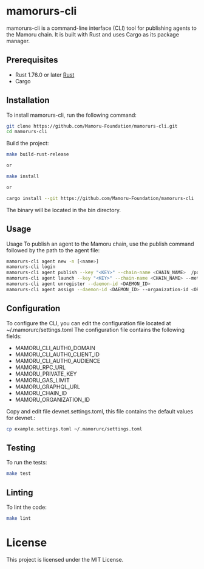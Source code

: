 # mamorurs-cli
mamorurs-cli is a command-line interface (CLI) tool for publishing agents to the Mamoru chain. It is built with Rust and uses Cargo as its package manager.  


## Prerequisites
- Rust 1.76.0 or later [Rust](https://www.rust-lang.org/tools/install)
- Cargo

## Installation

To install mamorurs-cli, run the following command:

```bash
git clone https://github.com/Mamoru-Foundation/mamorurs-cli.git
cd mamorurs-cli
```

Build the project:

```bash 
make build-rust-release

or 

make install

or

cargo install --git https://github.com/Mamoru-Foundation/mamorurs-cli
```

The binary will be located in the bin directory.

## Usage

Usage
To publish an agent to the Mamoru chain, use the publish command followed by the path to the agent file:

```bash 
mamorurs-cli agent new -n [<name>]
mamorurs-cli login 
mamorurs-cli agent publish --key "<KEY>" --chain-name <CHAIN_NAME>  /path/to/agent_dir/
mamorurs-cli agent launch --key "<KEY>" --chain-name <CHAIN_NAME> --metadata-id <METADATA_ID> /path/to/agent_dir/
mamorurs-cli agent unregister --daemon-id <DAEMON_ID>
mamorurs-cli agent assign --daemon-id <DAEMON_ID> --organization-id <ORGANIZATION_ID>
``` 

## Configuration

To configure the CLI, you can edit the configuration file located at ~/.mamorurc/settings.toml The configuration file contains the following fields:

- MAMORU_CLI_AUTH0_DOMAIN 
- MAMORU_CLI_AUTH0_CLIENT_ID 
- MAMORU_CLI_AUTH0_AUDIENCE 
- MAMORU_RPC_URL 
- MAMORU_PRIVATE_KEY 
- MAMORU_GAS_LIMIT 
- MAMORU_GRAPHQL_URL 
- MAMORU_CHAIN_ID
- MAMORU_ORGANIZATION_ID


Copy and edit file devnet.settings.toml, this file contains the default values for devnet.:

```bash
cp example.settings.toml ~/.mamorurc/settings.toml
```

## Testing
To run the tests:

```bash
make test
```

## Linting
To lint the code:

```bash
make lint
```

# License
This project is licensed under the MIT License.
